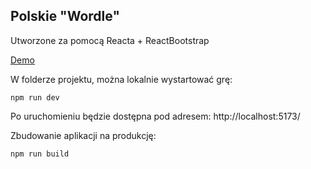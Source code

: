 ## Polskie "Wordle"

Utworzone za pomocą Reacta + ReactBootstrap

[Demo](https://slowka.szczapam.pl)


W folderze projektu, można lokalnie wystartować grę:

```
npm run dev
```
Po uruchomieniu będzie dostępna pod adresem:
http://localhost:5173/

Zbudowanie aplikacji na produkcję:
```
npm run build
```